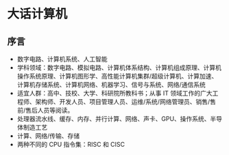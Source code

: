 # 大话计算机

## 序言

* 数字电路、计算机系统、人工智能
* 学科领域：数字电路、模拟电路、计算机体系结构、计算机组成原理、计算机操作系统原理、计算机图形学、高性能计算机集群/超级计算机、计算加速、计算机存储系统、计算机网络、机器学习、信号与系统、网络/通信系统
* 适宜人群：高中、技校、大学、科研院所教科书；从事 IT 领域工作的广大工程师、架构师、开发人员、项目管理人员、运维/系统/网络管理员、销售/售前/售后人员等阅读。
* 处理器流水线、缓存、内存、并行计算、网络、声卡、GPU、操作系统、半导体制造工艺
* 计算、网络/传输、存储
* 两种不同的 CPU 指令集：RISC 和 CISC

